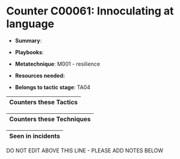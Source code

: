 # Counter C00061: Innoculating at language

* **Summary**: 

* **Playbooks**: 

* **Metatechnique**: M001 - resilience

* **Resources needed:** 

* **Belongs to tactic stage**: TA04


| Counters these Tactics |
| ---------------------- |



| Counters these Techniques |
| ------------------------- |



| Seen in incidents |
| ----------------- |


DO NOT EDIT ABOVE THIS LINE - PLEASE ADD NOTES BELOW